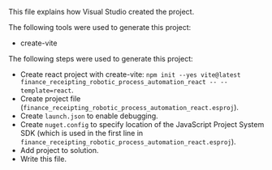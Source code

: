 This file explains how Visual Studio created the project.

The following tools were used to generate this project:
- create-vite

The following steps were used to generate this project:
- Create react project with create-vite: `npm init --yes vite@latest finance_receipting_robotic_process_automation_react -- --template=react`.
- Create project file (`finance_receipting_robotic_process_automation_react.esproj`).
- Create `launch.json` to enable debugging.
- Create `nuget.config` to specify location of the JavaScript Project System SDK (which is used in the first line in `finance_receipting_robotic_process_automation_react.esproj`).
- Add project to solution.
- Write this file.
